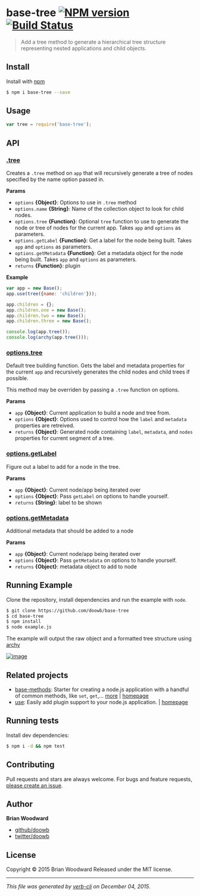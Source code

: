 # base-tree [![NPM version](https://badge.fury.io/js/base-tree.svg)](http://badge.fury.io/js/base-tree)  [![Build Status](https://travis-ci.org/doowb/base-tree.svg)](https://travis-ci.org/doowb/base-tree)

> Add a tree method to generate a hierarchical tree structure representing nested applications and child objects.

## Install

Install with [npm](https://www.npmjs.com/)

```sh
$ npm i base-tree --save
```

## Usage

```js
var tree = require('base-tree');
```

## API

### [.tree](index.js#L39)

Creates a `.tree` method on `app` that will recursively generate a tree of nodes specified by the name option passed in.

**Params**

* `options` **{Object}**: Options to use in `.tree` method
* `options.name` **{String}**: Name of the collection object to look for child nodes.
* `options.tree` **{Function}**: Optional `tree` function to use to generate the node or tree of nodes for the current app. Takes `app` and `options` as parameters.
* `options.getLabel` **{Function}**: Get a label for the node being built. Takes `app` and `options` as parameters.
* `options.getMetadata` **{Function}**: Get a metadata object for the node being built. Takes `app` and `options` as parameters.
* `returns` **{Function}**: plugin

**Example**

```js
var app = new Base();
app.use(tree({name: 'children'}));

app.children = {};
app.children.one = new Base();
app.children.two = new Base();
app.children.three = new Base();

console.log(app.tree());
console.log(archy(app.tree()));
```

### [options.tree](index.js#L75)

Default tree building function. Gets the label and metadata properties for the current `app` and recursively generates the child nodes and child trees if possible.

This method may be overriden by passing a `.tree` function on options.

**Params**

* `app` **{Object}**: Current application to build a node and tree from.
* `options` **{Object}**: Options used to control how the `label` and `metadata` properties are retreived.
* `returns` **{Object}**: Generated node containing `label`, `metadata`, and `nodes` properties for current segment of a tree.

### [options.getLabel](index.js#L116)

Figure out a label to add for a node in the tree.

**Params**

* `app` **{Object}**: Current node/app being iterated over
* `options` **{Object}**: Pass `getLabel` on options to handle yourself.
* `returns` **{String}**: label to be shown

### [options.getMetadata](index.js#L133)

Additional metadata that should be added to a node

**Params**

* `app` **{Object}**: Current node/app being iterated over
* `options` **{Object}**: Pass `getMetadata` on options to handle yourself.
* `returns` **{Object}**: metadata object to add to node

## Running Example

Clone the repository, install dependencies and run the example with `node`.

```sh
$ git clone https://github.com/doowb/base-tree
$ cd base-tree
$ npm install
$ node example.js
```

The example will output the raw object and a formatted tree structure using [archy](https://github.com/substack/node-archy)

[![image](https://cloud.githubusercontent.com/assets/995160/11600862/6d97b04e-9a9d-11e5-983d-57b47cd13c75.png)](https://www.npmjs.com/)

## Related projects

* [base-methods](https://www.npmjs.com/package/base-methods): Starter for creating a node.js application with a handful of common methods, like `set`, `get`,… [more](https://www.npmjs.com/package/base-methods) | [homepage](https://github.com/jonschlinkert/base-methods)
* [use](https://www.npmjs.com/package/use): Easily add plugin support to your node.js application. | [homepage](https://github.com/jonschlinkert/use)

## Running tests

Install dev dependencies:

```sh
$ npm i -d && npm test
```

## Contributing

Pull requests and stars are always welcome. For bugs and feature requests, [please create an issue](https://github.com/doowb/base-tree/issues/new).

## Author

**Brian Woodward**

+ [github/doowb](https://github.com/doowb)
+ [twitter/doowb](http://twitter.com/doowb)

## License

Copyright © 2015 Brian Woodward
Released under the MIT license.

***

_This file was generated by [verb-cli](https://github.com/assemble/verb-cli) on December 04, 2015._